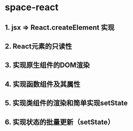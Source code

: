 # space-react
## 1. jsx => React.createElement 实现
## 2. React元素的只读性
## 3. 实现原生组件的DOM渲染
## 4. 实现函数组件及其属性
## 5. 实现类组件的渲染和简单实现setState
## 6. 实现状态的批量更新（setState）
